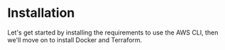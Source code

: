 # Installation  

Let's get started by installing the requirements to use the AWS CLI, then we'll move on to install Docker and Terraform.


